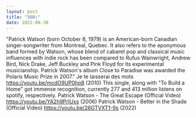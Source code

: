 ```yaml
---
layout: post
title: "560:"
date: 2022-06-30
---
```


"Patrick Watson (born October 8, 1979) is an American-born Canadian singer-songwriter from Montreal, Quebec. It also refers to the eponymous band formed by Watson, whose blend of cabaret pop and classical music influences with indie rock has been compared to Rufus Wainwright, Andrew Bird, Nick Drake, Jeff Buckley and Pink Floyd for its experimental musicianship. Patrick Watson's album Close to Paradise was awarded the Polaris Music Prize in 2007."
 Je te laisserai des mots
https://youtu.be/mcdO9UP0hp8 (2010) This single, along with "To Build a Home" got immense recognition, currently 277 and 413 million listens on spotify, respectively.
 Patrick Watson - The Great Escape (Official Video)
https://youtu.be/YA2h9PrIUxs (2006)
 Patrick Watson - Better in the Shade (Official Video)
https://youtu.be/26GTVXT1-9s (2022)
